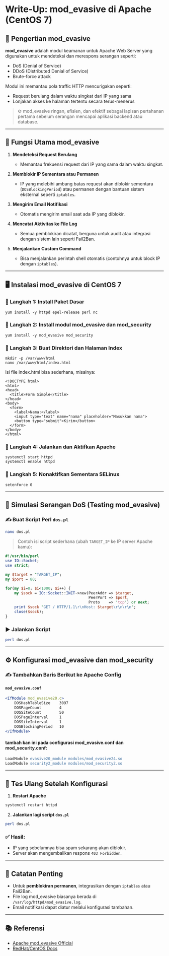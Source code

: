 
# Write-Up: mod_evasive di Apache (CentOS 7)

## 📌 Pengertian mod_evasive

**mod_evasive** adalah modul keamanan untuk Apache Web Server yang digunakan untuk mendeteksi dan merespons serangan seperti:

- DoS (Denial of Service)
- DDoS (Distributed Denial of Service)
- Brute-force attack

Modul ini memantau pola traffic HTTP mencurigakan seperti:
- Request berulang dalam waktu singkat dari IP yang sama
- Lonjakan akses ke halaman tertentu secara terus-menerus

> ⚙️ mod_evasive ringan, efisien, dan efektif sebagai lapisan pertahanan pertama sebelum serangan mencapai aplikasi backend atau database.

---

## 🎯 Fungsi Utama mod_evasive

1. **Mendeteksi Request Berulang**
   - Memantau frekuensi request dari IP yang sama dalam waktu singkat.

2. **Memblokir IP Sementara atau Permanen**
   - IP yang melebihi ambang batas request akan diblokir sementara (`DOSBlockingPeriod`) atau permanen dengan bantuan sistem eksternal seperti `iptables`.

3. **Mengirim Email Notifikasi**
   - Otomatis mengirim email saat ada IP yang diblokir.

4. **Mencatat Aktivitas ke File Log**
   - Semua pemblokiran dicatat, berguna untuk audit atau integrasi dengan sistem lain seperti Fail2Ban.

5. **Menjalankan Custom Command**
   - Bisa menjalankan perintah shell otomatis (contohnya untuk block IP dengan `iptables`).

---

## 🖥️ Instalasi mod_evasive di CentOS 7

### 🔧 Langkah 1: Install Paket Dasar

```
yum install -y httpd epel-release perl nc
```


### 🔧 Langkah 2: Install modul mod_evasive dan mod_security

```
yum install -y mod_evasive mod_security
```

### 🔧 Langkah 3: Buat Direktori dan Halaman Index
```
mkdir -p /var/www/html
nano /var/www/html/index.html
```
Isi file index.html bisa sederhana, misalnya:
```
<!DOCTYPE html>
<html>
<head>
  <title>Form Simple</title>
</head>
<body>
  <form>
    <label>Nama:</label>
    <input type="text" name="nama" placeholder="Masukkan nama">
    <button type="submit">Kirim</button>
  </form>
</body>
</html>
```
### 🔧 Langkah 4: Jalankan dan Aktifkan Apache
```
systemctl start httpd
systemctl enable httpd
```

### 🔧 Langkah 5: Nonaktifkan Sementara SELinux
```
setenforce 0
```

---

## 🔨 Simulasi Serangan DoS (Testing mod\_evasive)

### ✍️ Buat Script Perl `dos.pl`

```bash
nano dos.pl
```

> Contoh isi script sederhana (ubah `TARGET_IP` ke IP server Apache kamu):

```perl
#!/usr/bin/perl
use IO::Socket;
use strict;

my $target = "TARGET_IP";
my $port = 80;

for(my $i=0; $i<1000; $i++) {
    my $sock = IO::Socket::INET->new(PeerAddr => $target,
                                     PeerPort => $port,
                                     Proto    => 'tcp') or next;
    print $sock "GET / HTTP/1.1\r\nHost: $target\r\n\r\n";
    close($sock);
}
```

### ▶️ Jalankan Script

```bash
perl dos.pl
```

---

## ⚙️ Konfigurasi mod\_evasive dan mod\_security

### ✍️ Tambahkan Baris Berikut ke Apache Config

#### `mod_evasive.conf`

```apache
<IfModule mod_evasive20.c>
    DOSHashTableSize    3097
    DOSPageCount        4
    DOSSiteCount        50
    DOSPageInterval     1
    DOSSiteInterval     1
    DOSBlockingPeriod   10
</IfModule>
```

#### tambah kan ini pada configurasi mod_evasive.conf dan mod_security.conf:

```apache
LoadModule evasive20_module modules/mod_evasive24.so
LoadModule security2_module modules/mod_security2.so
```

---

## 🔁 Tes Ulang Setelah Konfigurasi

1. **Restart Apache**

```bash
systemctl restart httpd
```

2. **Jalankan lagi script `dos.pl`**

```bash
perl dos.pl
```

### ✅ Hasil:

* IP yang sebelumnya bisa spam sekarang akan diblokir.
* Server akan mengembalikan respons `403 Forbidden`.

---

## 🧠 Catatan Penting

* Untuk **pemblokiran permanen**, integrasikan dengan `iptables` atau Fail2Ban.
* File log mod\_evasive biasanya berada di `/var/log/httpd/mod_evasive.log`.
* Email notifikasi dapat diatur melalui konfigurasi tambahan.

---

## 📚 Referensi

* [Apache mod\_evasive Official](https://github.com/jzdziarski/mod_evasive)
* [RedHat/CentOS Docs](https://access.redhat.com/)


